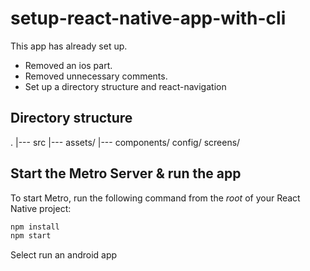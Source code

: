 # setup-react-native-app-with-cli

This app has already set up.
* Removed an ios part.
* Removed unnecessary comments.
* Set up a directory structure and react-navigation

## Directory structure
.
|--- src
|---  assets/
|---  components/
 config/
 screens/

## Start the Metro Server & run the app

To start Metro, run the following command from the _root_ of your React Native project:

```bash
npm install
npm start
```

Select run an android app
